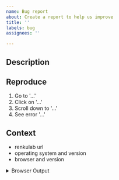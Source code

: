```yaml
---
name: Bug report
about: Create a report to help us improve
title: ''
labels: bug
assignees: ''

---
```


<!--
Welcome! Thanks for taking time to create an issue. This template will
guide you through providing information necessary to fix the problem.
-->

## Description

<!--Describe the bug clearly and concisely. Include screenshots if possible-->

## Reproduce

<!--Describe step-by-step instructions to reproduce the behavior-->

1. Go to '...'
2. Click on '...'
3. Scroll down to '...'
4. See error '...'



## Context

<!--Complete the following for context, and add any other relevant context-->

- renkulab url
- operating system and version
- browser and version 


<details><summary>Browser Output</summary>
<pre>
If possible, paste the output from your browser Javascript console here.
</pre>
</details>
